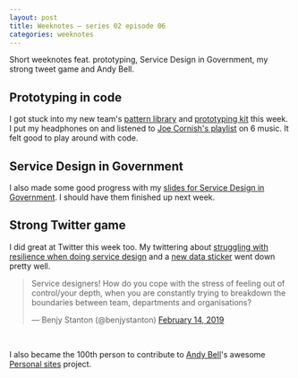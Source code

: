 ```yaml
---
layout: post
title: Weeknotes – series 02 episode 06
categories: weeknotes
---
```


<p class="lede">Short weeknotes feat. prototyping, Service Design in Government, my strong tweet game and Andy Bell.</p>

## Prototyping in code

I got stuck into my new team's [pattern library](https://github.com/ONSdigital/pattern-library-v2) and [prototyping kit](https://github.com/onsdigital/sdc-prototypes) this week. I put my headphones on and listened to [Joe Cornish's playlist](https://www.bbc.co.uk/sounds/play/m0002d0g) on 6 music. It felt good to play around with code.

## Service Design in Government

I also made some good progress with my [slides for Service Design in Government](https://govservicedesign.net/2019/sessions/index.php?session=102). I should have them finished up next week.

## Strong Twitter game

I did great at Twitter this week too. My twittering about [struggling with resilience when doing service design](https://twitter.com/benjystanton/status/1096064210566561793) and a [new data sticker](https://twitter.com/benjystanton/status/1095360463192367104) went down pretty well.

<blockquote class="twitter-tweet"><p lang="en" dir="ltr">Service designers! How do you cope with the stress of feeling out of control/your depth, when you are constantly trying to breakdown the boundaries between team, departments and organisations?</p>&mdash; Benjy Stanton (@benjystanton) <a href="https://twitter.com/benjystanton/status/1096064210566561793?ref_src=twsrc%5Etfw">February 14, 2019</a></blockquote> <script async src="https://platform.twitter.com/widgets.js" charset="utf-8"></script>

<br>

I also became the 100th person to contribute to [Andy Bell](https://twitter.com/andybelldesign)'s awesome [Personal sites](https://personalsit.es/) project.
